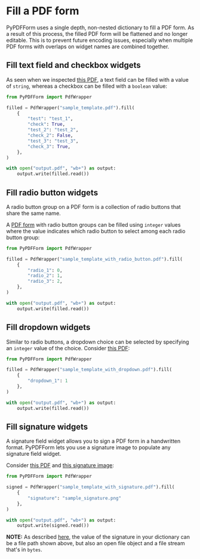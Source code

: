 # Fill a PDF form

PyPDFForm uses a single depth, non-nested dictionary to fill a PDF form. As a result of this process, the filled 
PDF form will be flattened and no longer editable. This is to prevent future encoding issues, especially when 
multiple PDF forms with overlaps on widget names are combined together.

## Fill text field and checkbox widgets

As seen when we 
inspected [this PDF](https://github.com/chinapandaman/PyPDFForm/raw/master/pdf_samples/sample_template.pdf), a text 
field can be filled with a value of `string`, whereas a checkbox can be filled with a `boolean` value:

```python
from PyPDFForm import PdfWrapper

filled = PdfWrapper("sample_template.pdf").fill(
    {
        "test": "test_1",
        "check": True,
        "test_2": "test_2",
        "check_2": False,
        "test_3": "test_3",
        "check_3": True,
    },
)

with open("output.pdf", "wb+") as output:
    output.write(filled.read())
```

## Fill radio button widgets

A radio button group on a PDF form is a collection of radio buttons that share the same name.

A [PDF form](https://github.com/chinapandaman/PyPDFForm/raw/master/pdf_samples/sample_template_with_radio_button.pdf) 
with radio button groups can be filled using `integer` values where the value indicates which radio button to select 
among each radio button group:

```python
from PyPDFForm import PdfWrapper

filled = PdfWrapper("sample_template_with_radio_button.pdf").fill(
    {
        "radio_1": 0,
        "radio_2": 1,
        "radio_3": 2,
    },
)

with open("output.pdf", "wb+") as output:
    output.write(filled.read())
```

## Fill dropdown widgets

Similar to radio buttons, a dropdown choice can be selected by specifying an `integer` value of the choice. Consider 
[this PDF](https://github.com/chinapandaman/PyPDFForm/raw/master/pdf_samples/dropdown/sample_template_with_dropdown.pdf):

```python
from PyPDFForm import PdfWrapper

filled = PdfWrapper("sample_template_with_dropdown.pdf").fill(
    {
        "dropdown_1": 1
    },
)

with open("output.pdf", "wb+") as output:
    output.write(filled.read())
```

## Fill signature widgets

A signature field widget allows you to sign a PDF form in a handwritten format. PyPDFForm lets you use a signature image to populate 
any signature field widget.

Consider [this PDF](https://github.com/chinapandaman/PyPDFForm/raw/master/pdf_samples/signature/sample_template_with_signature.pdf) 
and [this signature image](https://github.com/chinapandaman/PyPDFForm/raw/master/image_samples/sample_signature.png):

```python
from PyPDFForm import PdfWrapper

signed = PdfWrapper("sample_template_with_signature.pdf").fill(
    {
        "signature": "sample_signature.png"
    },
)

with open("output.pdf", "wb+") as output:
    output.write(signed.read())
```

**NOTE:** As described [here](install.md/#create-a-pdf-wrapper), the value of the signature in your dictionary can be 
a file path shown above, but also an open file object and a file stream that's in `bytes`.
